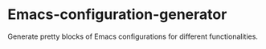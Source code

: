 # Emacs-configuration-generator
Generate pretty blocks of Emacs configurations for different functionalities. 

